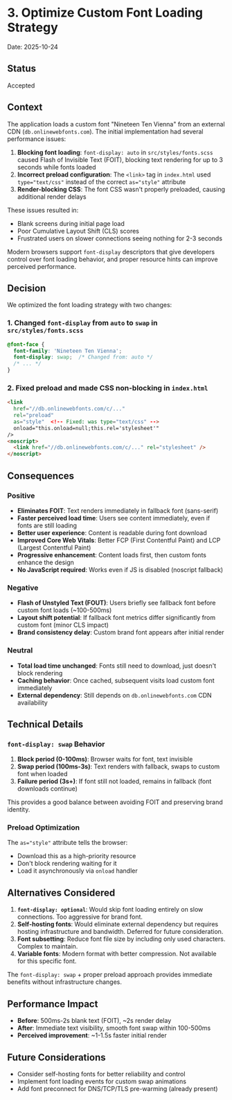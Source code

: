 # 3. Optimize Custom Font Loading Strategy

Date: 2025-10-24

## Status

Accepted

## Context

The application loads a custom font "Nineteen Ten Vienna" from an external CDN (`db.onlinewebfonts.com`). The initial implementation had several performance issues:

1. **Blocking font loading**: `font-display: auto` in `src/styles/fonts.scss` caused Flash of Invisible Text (FOIT), blocking text rendering for up to 3 seconds while fonts loaded
2. **Incorrect preload configuration**: The `<link>` tag in `index.html` used `type="text/css"` instead of the correct `as="style"` attribute
3. **Render-blocking CSS**: The font CSS wasn't properly preloaded, causing additional render delays

These issues resulted in:
- Blank screens during initial page load
- Poor Cumulative Layout Shift (CLS) scores
- Frustrated users on slower connections seeing nothing for 2-3 seconds

Modern browsers support `font-display` descriptors that give developers control over font loading behavior, and proper resource hints can improve perceived performance.

## Decision

We optimized the font loading strategy with two changes:

### 1. Changed `font-display` from `auto` to `swap` in `src/styles/fonts.scss`

```scss
@font-face {
  font-family: 'Nineteen Ten Vienna';
  font-display: swap;  /* Changed from: auto */
  /* ... */
}
```

### 2. Fixed preload and made CSS non-blocking in `index.html`

```html
<link
  href="//db.onlinewebfonts.com/c/..."
  rel="preload"
  as="style"  <!-- Fixed: was type="text/css" -->
  onload="this.onload=null;this.rel='stylesheet'"
/>
<noscript>
  <link href="//db.onlinewebfonts.com/c/..." rel="stylesheet" />
</noscript>
```

## Consequences

### Positive

- **Eliminates FOIT**: Text renders immediately in fallback font (sans-serif)
- **Faster perceived load time**: Users see content immediately, even if fonts are still loading
- **Better user experience**: Content is readable during font download
- **Improved Core Web Vitals**: Better FCP (First Contentful Paint) and LCP (Largest Contentful Paint)
- **Progressive enhancement**: Content loads first, then custom fonts enhance the design
- **No JavaScript required**: Works even if JS is disabled (noscript fallback)

### Negative

- **Flash of Unstyled Text (FOUT)**: Users briefly see fallback font before custom font loads (~100-500ms)
- **Layout shift potential**: If fallback font metrics differ significantly from custom font (minor CLS impact)
- **Brand consistency delay**: Custom brand font appears after initial render

### Neutral

- **Total load time unchanged**: Fonts still need to download, just doesn't block rendering
- **Caching behavior**: Once cached, subsequent visits load custom font immediately
- **External dependency**: Still depends on `db.onlinewebfonts.com` CDN availability

## Technical Details

### `font-display: swap` Behavior

1. **Block period (0-100ms)**: Browser waits for font, text invisible
2. **Swap period (100ms-3s)**: Text renders with fallback, swaps to custom font when loaded
3. **Failure period (3s+)**: If font still not loaded, remains in fallback (font downloads continue)

This provides a good balance between avoiding FOIT and preserving brand identity.

### Preload Optimization

The `as="style"` attribute tells the browser:
- Download this as a high-priority resource
- Don't block rendering waiting for it
- Load it asynchronously via `onload` handler

## Alternatives Considered

1. **`font-display: optional`**: Would skip font loading entirely on slow connections. Too aggressive for brand font.
2. **Self-hosting fonts**: Would eliminate external dependency but requires hosting infrastructure and bandwidth. Deferred for future consideration.
3. **Font subsetting**: Reduce font file size by including only used characters. Complex to maintain.
4. **Variable fonts**: Modern format with better compression. Not available for this specific font.

The `font-display: swap` + proper preload approach provides immediate benefits without infrastructure changes.

## Performance Impact

- **Before**: 500ms-2s blank text (FOIT), ~2s render delay
- **After**: Immediate text visibility, smooth font swap within 100-500ms
- **Perceived improvement**: ~1-1.5s faster initial render

## Future Considerations

- Consider self-hosting fonts for better reliability and control
- Implement font loading events for custom swap animations
- Add font preconnect for DNS/TCP/TLS pre-warming (already present)
